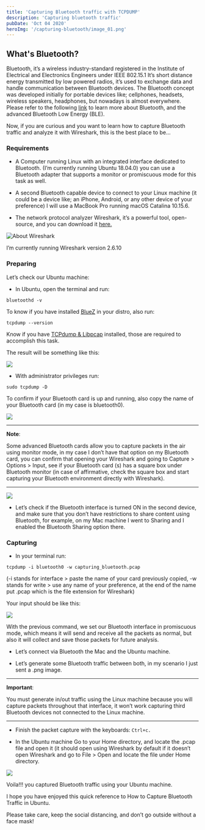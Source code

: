 ```yaml
---
title: 'Capturing Bluetooth traffic with TCPDUMP'
description: 'Capturing bluetooth traffic'
pubDate: 'Oct 04 2020'
heroImg: '/capturing-bluetooth/image_01.png'
---
```


## What's Bluetooth?

Bluetooth, it’s a wireless industry-standard registered in the Institute of Electrical and Electronics Engineers under IEEE 802.15.1 It’s short distance energy transmitted by low powered radios, it’s used to exchange data and handle communication between Bluetooth devices. The Bluetooth concept was developed initially for portable devices like; cellphones, headsets, wireless speakers, headphones, but nowadays is almost everywhere. Please refer to the following [link](./bluetooth-low-energy-ble) to learn more about Bluetooth, and the advanced Bluetooth Low Energy (BLE).

Now, if you are curious and you want to learn how to capture Bluetooth traffic and analyze it with Wireshark, this is the best place to be…

### Requirements

- A Computer running Linux with an integrated interface dedicated to Bluetooth. (I’m currently running Ubuntu 18.04.0) you can use a Bluetooth adapter that supports a monitor or promiscuous mode for this task as well.

- A second Bluetooth capable device to connect to your Linux machine (it could be a device like; an iPhone, Android, or any other device of your preference) I will use a MacBook Pro running macOS Catalina 10.15.6.

- The network protocol analyzer Wireshark, it’s a powerful tool, open-source, and you can download it [here.](https://www.wireshark.org/download.html)

![About Wireshark](/capturing-bluetooth/image_01.png)

I’m currently running Wireshark version 2.6.10

### Preparing

Let’s check our Ubuntu machine:

- In Ubuntu, open the terminal and run:

```shell
bluetoothd -v
```

To know if you have installed [BlueZ](http://www.bluez.org/) in your distro, also run:

```shell
tcpdump --version
```

Know if you have [TCPdump & Libpcap](https://www.tcpdump.org/) installed, those are required to accomplish this task.

The result will be something like this:

![](/capturing-bluetooth/image_02.png)

- With administrator privileges run:

```shell
sudo tcpdump -D
```

To confirm if your Bluetooth card is up and running, also copy the name of your Bluetooth card (in my case is bluetooth0).

![](/capturing-bluetooth/image_03.png)

---

**Note**:

Some advanced Bluetooth cards allow you to capture packets in the air using monitor mode, in my case I don’t have that option on my Bluetooth card, you can confirm that opening your Wireshark and going to Capture > Options > Input, see if your Bluetooth card (s) has a square box under Bluetooth monitor (in case of affirmative, check the square box and start capturing your Bluetooth environment directly with Wireshark).

---

![](/capturing-bluetooth/image_04.png)

- Let’s check if the Bluetooth interface is turned ON in the second device, and make sure that you don’t have restrictions to share content using Bluetooth, for example, on my Mac machine I went to Sharing and I enabled the Bluetooth Sharing option there.

### Capturing

- In your terminal run:

```shell
tcpdump -i bluetooth0 -w capturing_bluetooth.pcap
```

(-i stands for interface > paste the name of your card previously copied, -w stands for write > use any name of your preference, at the end of the name put .pcap which is the file extension for Wireshark)

Your input should be like this:

![](/capturing-bluetooth/image_05.png)

With the previous command, we set our Bluetooth interface in promiscuous mode, which means it will send and receive all the packets as normal, but also it will collect and save those packets for future analysis.

- Let’s connect via Bluetooth the Mac and the Ubuntu machine.

- Let’s generate some Bluetooth traffic between both, in my scenario I just sent a .png image.

---

**Important**:

You must generate in/out traffic using the Linux machine because you will capture packets throughout that interface, it won’t work capturing third Bluetooth devices not connected to the Linux machine.

---

- Finish the packet capture with the keyboards: `Ctrl+c.`

- In the Ubuntu machine Go to your Home directory, and locate the .pcap file and open it (it should open using Wireshark by default if it doesn’t open Wireshark and go to File > Open and locate the file under Home directory.

![](/capturing-bluetooth/image_06.png)

Voila!!! you captured Bluetooth traffic using your Ubuntu machine.

I hope you have enjoyed this quick reference to How to Capture Bluetooth Traffic in Ubuntu.

Please take care, keep the social distancing, and don’t go outside without a face mask!
